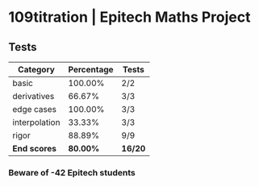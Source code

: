 # 109titration | Epitech Maths Project

## Tests

| Category | Percentage | Tests |
|----------|------------|-------|
| basic | 100.00% | 2/2 |
| derivatives | 66.67% | 3/3 |
| edge cases | 100.00% | 3/3 |
| interpolation | 33.33% | 3/3 |
| rigor | 88.89% | 9/9 |
| **End scores** | **80.00%** | **16/20** |

### Beware of -42 Epitech students
